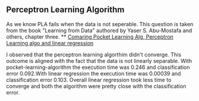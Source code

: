 ## Perceptron Learning Algorithm 

As we know PLA fails when the data is not seperable. This question is taken from the book "Learning from Data" authored by Yaser S. Abu-Mostafa and others, chapter three.
** [Comaring Pocket Learning Alg, Perceptron Learning algo and linear regression](https://github.com/shrilekha17/Linear-Model/blob/master/PLA.ipynb)

I observed that the perceptron learning algorthim didn't converge. This outcome is aligned with the 
fact that the data is not linearly separable. With pocket-learning-algorithm the execution time was 0.246 and classification error 0.092.With linear regression the execution time was 0.00039 and classification error 0.103. Overall
      linear regression took less time to converge and both the algorithm were pretty close
      with the classification error.
